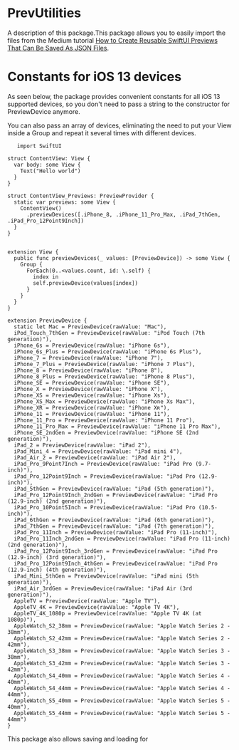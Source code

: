 # PrevUtilities

A description of this package.This package allows you to easily import the files from the Medium tutorial [How to Create Reusable SwiftUI Previews That Can Be Saved As JSON Files](https://medium.com/better-programming/how-to-create-reusable-swiftui-previews-that-can-be-saved-as-json-files-2ca7b42c9ac6). 

# Constants for iOS 13 devices
As seen below, the package provides convenient constants for all iOS 13 supported devices, so you don't need to pass a string to the constructor for PreviewDevice anymore.

You can also pass an array of devices, eliminating the need to put your View inside a Group and repeat it several times with different devices.

       import SwiftUI
    
    struct ContentView: View {
      var body: some View {
        Text("Hello world")
      }
    }
    
    struct ContentView_Previews: PreviewProvider {
      static var previews: some View {
        ContentView()
          .previewDevices([.iPhone_8, .iPhone_11_Pro_Max, .iPad_7thGen, .iPad_Pro_12Point9Inch])
      }
    }
    
    
    extension View {
      public func previewDevices(_ values: [PreviewDevice]) -> some View {
        Group {
          ForEach(0..<values.count, id: \.self) {
            index in
            self.previewDevice(values[index])
          }
        }
      }
    }
    
    extension PreviewDevice {
      static let Mac = PreviewDevice(rawValue: "Mac"),
      iPod_Touch_7thGen = PreviewDevice(rawValue: "iPod Touch (7th generation)"),
      iPhone_6s = PreviewDevice(rawValue: "iPhone 6s"),
      iPhone_6s_Plus = PreviewDevice(rawValue: "iPhone 6s Plus"),
      iPhone_7 = PreviewDevice(rawValue: "iPhone 7"),
      iPhone_7_Plus = PreviewDevice(rawValue: "iPhone 7 Plus"),
      iPhone_8 = PreviewDevice(rawValue: "iPhone 8"),
      iPhone_8_Plus = PreviewDevice(rawValue: "iPhone 8 Plus"),
      iPhone_SE = PreviewDevice(rawValue: "iPhone SE"),
      iPhone_X = PreviewDevice(rawValue: "iPhone X"),
      iPhone_XS = PreviewDevice(rawValue: "iPhone Xs"),
      iPhone_XS_Max = PreviewDevice(rawValue: "iPhone Xs Max"),
      iPhone_XR = PreviewDevice(rawValue: "iPhone Xʀ"),
      iPhone_11 = PreviewDevice(rawValue: "iPhone 11"),
      iPhone_11_Pro = PreviewDevice(rawValue: "iPhone 11 Pro"),
      iPhone_11_Pro_Max = PreviewDevice(rawValue: "iPhone 11 Pro Max"),
      iPhone_SE_2ndGen = PreviewDevice(rawValue: "iPhone SE (2nd generation)"),
      iPad_2 = PreviewDevice(rawValue: "iPad 2"),
      iPad_Mini_4 = PreviewDevice(rawValue: "iPad mini 4"),
      iPad_Air_2 = PreviewDevice(rawValue: "iPad Air 2"),
      iPad_Pro_9Point7Inch = PreviewDevice(rawValue: "iPad Pro (9.7-inch)"),
      iPad_Pro_12Point9Inch = PreviewDevice(rawValue: "iPad Pro (12.9-inch)"),
      iPad_5thGen = PreviewDevice(rawValue: "iPad (5th generation)"),
      iPad_Pro_12Point9Inch_2ndGen = PreviewDevice(rawValue: "iPad Pro (12.9-inch) (2nd generation)"),
      iPad_Pro_10Point5Inch = PreviewDevice(rawValue: "iPad Pro (10.5-inch)"),
      iPad_6thGen = PreviewDevice(rawValue: "iPad (6th generation)"),
      iPad_7thGen = PreviewDevice(rawValue: "iPad (7th generation)"),
      iPad_Pro_11Inch = PreviewDevice(rawValue: "iPad Pro (11-inch)"),
      iPad_Pro_11Inch_2ndGen = PreviewDevice(rawValue: "iPad Pro (11-inch) (2nd generation)"),
      iPad_Pro_12Point9Inch_3rdGen = PreviewDevice(rawValue: "iPad Pro (12.9-inch) (3rd generation)"),
      iPad_Pro_12Point9Inch_4thGen = PreviewDevice(rawValue: "iPad Pro (12.9-inch) (4th generation)"),
      iPad_Mini_5thGen = PreviewDevice(rawValue: "iPad mini (5th generation)"),
      iPad_Air_3rdGen = PreviewDevice(rawValue: "iPad Air (3rd generation)"),
      AppleTV = PreviewDevice(rawValue: "Apple TV"),
      AppleTV_4K = PreviewDevice(rawValue: "Apple TV 4K"),
      AppleTV_4K_1080p = PreviewDevice(rawValue: "Apple TV 4K (at 1080p)"),
      AppleWatch_S2_38mm = PreviewDevice(rawValue: "Apple Watch Series 2 - 38mm"),
      AppleWatch_S2_42mm = PreviewDevice(rawValue: "Apple Watch Series 2 - 42mm"),
      AppleWatch_S3_38mm = PreviewDevice(rawValue: "Apple Watch Series 3 - 38mm"),
      AppleWatch_S3_42mm = PreviewDevice(rawValue: "Apple Watch Series 3 - 42mm"),
      AppleWatch_S4_40mm = PreviewDevice(rawValue: "Apple Watch Series 4 - 40mm"),
      AppleWatch_S4_44mm = PreviewDevice(rawValue: "Apple Watch Series 4 - 44mm"),
      AppleWatch_S5_40mm = PreviewDevice(rawValue: "Apple Watch Series 5 - 40mm"),
      AppleWatch_S5_44mm = PreviewDevice(rawValue: "Apple Watch Series 5 - 44mm")
    }
This package also allows saving and loading for 
<!--stackedit_data:
eyJoaXN0b3J5IjpbLTEzOTMwOTc1NywxODkwOTY3MjcxXX0=
-->